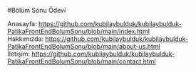 #Bölüm Sonu Ödevi

Anasayfa:   https://github.com/kubilaybulduk/kubilaybulduk-PatikaFrontEndBolumSonu/blob/main/index.html    
Hakkımızda: https://github.com/kubilaybulduk/kubilaybulduk-PatikaFrontEndBolumSonu/blob/main/about-us.html    
İletişim:   https://github.com/kubilaybulduk/kubilaybulduk-PatikaFrontEndBolumSonu/blob/main/contact.html
